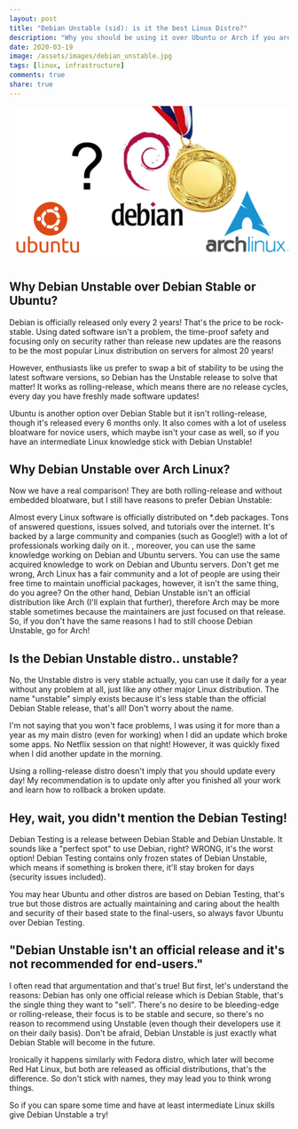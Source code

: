 ```yaml
---
layout: post
title: "Debian Unstable (sid): is it the best Linux Distro?"
description: "Why you should be using it over Ubuntu or Arch if you are a hardcore Linux user!"
date: 2020-03-19
image: /assets/images/debian_unstable.jpg
tags: [linux, infrastructure]
comments: true
share: true
---
```


![Why it can be better than Ubuntu or Arch for bleeding-edge users](/assets/images/debian_unstable.jpg)

## Why Debian Unstable over Debian Stable or Ubuntu?

Debian is officially released only every 2 years! That's the price to be rock-stable. Using dated software isn't a problem, the time-proof safety and focusing only on security rather than release new updates are the reasons to be the most popular Linux distribution on servers for almost 20 years!

However, enthusiasts like us prefer to swap a bit of stability to be using the latest software versions, so Debian has the Unstable release to solve that matter! It works as rolling-release, which means there are no release cycles, every day you have freshly made software updates!

Ubuntu is another option over Debian Stable but it isn't rolling-release, though it's released every 6 months only. It also comes with a lot of useless bloatware for novice users, which maybe isn't your case as well, so if you have an intermediate Linux knowledge stick with Debian Unstable!

## Why Debian Unstable over Arch Linux?

Now we have a real comparison! They are both rolling-release and without embedded bloatware, but I still have reasons to prefer Debian Unstable:

Almost every Linux software is officially distributed on *.deb packages.
Tons of answered questions, issues solved, and tutorials over the internet.
 It's backed by a large community and companies (such as Google!) with a lot of professionals working daily on it.
, moreover, you can use the same knowledge working on Debian and Ubuntu servers.
You can use the same acquired knowledge to work on Debian and Ubuntu servers.
Don't get me wrong, Arch Linux has a fair community and a lot of people are using their free time to maintain unofficial packages, however, it isn't the same thing, do you agree? On the other hand, Debian Unstable isn't an official distribution like Arch  (I'll explain that further), therefore Arch may be more stable sometimes because the maintainers are just focused on that release. So, if you don't have the same reasons I had to still choose Debian Unstable, go for Arch!

## Is the Debian Unstable distro.. unstable?

No, the Unstable distro is very stable actually, you can use it daily for a year without any problem at all, just like any other major Linux distribution. The name "unstable" simply exists because it's less stable than the official Debian Stable release, that's all! Don't worry about the name. 

I'm not saying that you won't face problems, I was using it for more than a year as my main distro (even for working) when I did an update which broke some apps. No Netflix session on that night! However, it was quickly fixed when I did another update in the morning.

Using a rolling-release distro doesn't imply that you should update every day! My recommendation is to update only after you finished all your work and learn how to rollback a broken update.

## Hey, wait, you didn't mention the Debian Testing!

Debian Testing is a release between Debian Stable and Debian Unstable. It sounds like a "perfect spot" to use Debian, right? WRONG, it's the worst option! Debian Testing contains only frozen states of Debian Unstable, which means if something is broken there, it'll stay broken for days (security issues included).

You may hear Ubuntu and other distros are based on Debian Testing, that's true but those distros are actually maintaining and caring about the health and security of their based state to the final-users, so always favor Ubuntu over Debian Testing.

## "Debian Unstable isn't an official release and it's not recommended for end-users."
I often read that argumentation and that's true! But first, let's understand the reasons: Debian has only one official release which is Debian Stable, that's the single thing they want to "sell". There's no desire to be bleeding-edge or rolling-release, their focus is to be stable and secure, so there's no reason to recommend using Unstable (even though their developers use it on their daily basis). Don't be afraid, Debian Unstable is just exactly what Debian Stable will become in the future.

Ironically it happens similarly with Fedora distro, which later will become Red Hat Linux, but both are released as official distributions, that's the difference. So don't stick with names, they may lead you to think wrong things.

So if you can spare some time and have at least intermediate Linux skills give Debian Unstable a try!

